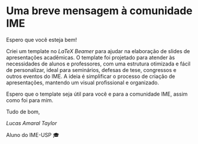 # Uma breve mensagem à comunidade IME

Espero que você esteja bem! 

Criei um template no *LaTeX Beamer* para ajudar na elaboração de slides de apresentações acadêmicas. O template foi projetado para atender às necessidades de alunos e professores, com uma estrutura otimizada e fácil de personalizar, ideal para seminários, defesas de tese, congressos e outros eventos do IME. A ideia é simplificar o processo de criação de apresentações, mantendo um visual profissional e organizado.

Espero que o template seja útil para você e para a comunidade IME, assim como foi para mim.

Tudo de bom,

*Lucas Amaral Taylor*

Aluno do IME-USP 🎓
